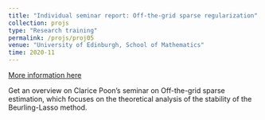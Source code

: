 ```yaml
---
title: "Individual seminar report: Off-the-grid sparse regularization"
collection: projs
type: "Research training"
permalink: /projs/proj05
venue: "University of Edinburgh, School of Mathematics"
time: 2020-11
---
```


[More information here](http://grantaire08.github.io/files/isr.pdf)

Get an overview on Clarice Poon’s seminar on Off-the-grid sparse estimation, which focuses on the theoretical analysis of the stability of the Beurling-Lasso method.

